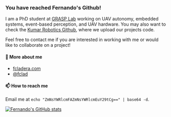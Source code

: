 ### You have reached Fernando's Github!

I am a PhD student at [GRASP Lab](https://www.grasp.upenn.edu/) working on UAV
autonomy, embedded systems, event-based perception, and UAV hardware.
You may also want to check the [Kumar Robotics Github](https://github.com/KumarRobotics), 
where we upload our projects code.

Feel free to contact me if you are interested in working with me or would
like to collaborate on a project!

#### 🔗 More about me
 - [fcladera.com](https://fcladera.com)
 - [@fclad](https://twitter.com/fclad) 

#### 📫 How to reach me
Email me at `echo "ZmNsYWRlcmFAZmNsYWRlcmEuY29tCg==" | base64 -d`.

[![Fernando's GitHub stats](https://github-readme-stats.vercel.app/api?username=fcladera)](https://github.com/anuraghazra/github-readme-stats)
